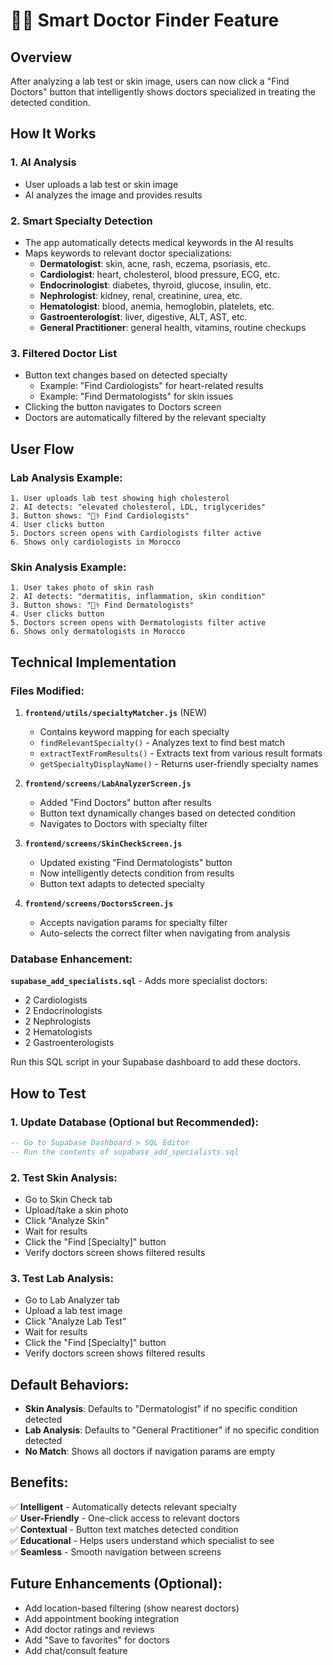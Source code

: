 # 👨‍⚕️ Smart Doctor Finder Feature

## Overview
After analyzing a lab test or skin image, users can now click a "Find Doctors" button that intelligently shows doctors specialized in treating the detected condition.

## How It Works

### 1. AI Analysis
- User uploads a lab test or skin image
- AI analyzes the image and provides results

### 2. Smart Specialty Detection
- The app automatically detects medical keywords in the AI results
- Maps keywords to relevant doctor specializations:
  - **Dermatologist**: skin, acne, rash, eczema, psoriasis, etc.
  - **Cardiologist**: heart, cholesterol, blood pressure, ECG, etc.
  - **Endocrinologist**: diabetes, thyroid, glucose, insulin, etc.
  - **Nephrologist**: kidney, renal, creatinine, urea, etc.
  - **Hematologist**: blood, anemia, hemoglobin, platelets, etc.
  - **Gastroenterologist**: liver, digestive, ALT, AST, etc.
  - **General Practitioner**: general health, vitamins, routine checkups

### 3. Filtered Doctor List
- Button text changes based on detected specialty
  - Example: "Find Cardiologists" for heart-related results
  - Example: "Find Dermatologists" for skin issues
- Clicking the button navigates to Doctors screen
- Doctors are automatically filtered by the relevant specialty

## User Flow

### Lab Analysis Example:
```
1. User uploads lab test showing high cholesterol
2. AI detects: "elevated cholesterol, LDL, triglycerides"
3. Button shows: "👨‍⚕️ Find Cardiologists"
4. User clicks button
5. Doctors screen opens with Cardiologists filter active
6. Shows only cardiologists in Morocco
```

### Skin Analysis Example:
```
1. User takes photo of skin rash
2. AI detects: "dermatitis, inflammation, skin condition"
3. Button shows: "👨‍⚕️ Find Dermatologists"
4. User clicks button
5. Doctors screen opens with Dermatologists filter active
6. Shows only dermatologists in Morocco
```

## Technical Implementation

### Files Modified:

1. **`frontend/utils/specialtyMatcher.js`** (NEW)
   - Contains keyword mapping for each specialty
   - `findRelevantSpecialty()` - Analyzes text to find best match
   - `extractTextFromResults()` - Extracts text from various result formats
   - `getSpecialtyDisplayName()` - Returns user-friendly specialty names

2. **`frontend/screens/LabAnalyzerScreen.js`**
   - Added "Find Doctors" button after results
   - Button text dynamically changes based on detected condition
   - Navigates to Doctors with specialty filter

3. **`frontend/screens/SkinCheckScreen.js`**
   - Updated existing "Find Dermatologists" button
   - Now intelligently detects condition from results
   - Button text adapts to detected specialty

4. **`frontend/screens/DoctorsScreen.js`**
   - Accepts navigation params for specialty filter
   - Auto-selects the correct filter when navigating from analysis

### Database Enhancement:

**`supabase_add_specialists.sql`** - Adds more specialist doctors:
- 2 Cardiologists
- 2 Endocrinologists
- 2 Nephrologists
- 2 Hematologists
- 2 Gastroenterologists

Run this SQL script in your Supabase dashboard to add these doctors.

## How to Test

### 1. Update Database (Optional but Recommended):
```sql
-- Go to Supabase Dashboard > SQL Editor
-- Run the contents of supabase_add_specialists.sql
```

### 2. Test Skin Analysis:
- Go to Skin Check tab
- Upload/take a skin photo
- Click "Analyze Skin"
- Wait for results
- Click the "Find [Specialty]" button
- Verify doctors screen shows filtered results

### 3. Test Lab Analysis:
- Go to Lab Analyzer tab
- Upload a lab test image
- Click "Analyze Lab Test"
- Wait for results
- Click the "Find [Specialty]" button
- Verify doctors screen shows filtered results

## Default Behaviors:

- **Skin Analysis**: Defaults to "Dermatologist" if no specific condition detected
- **Lab Analysis**: Defaults to "General Practitioner" if no specific condition detected
- **No Match**: Shows all doctors if navigation params are empty

## Benefits:

✅ **Intelligent** - Automatically detects relevant specialty  
✅ **User-Friendly** - One-click access to relevant doctors  
✅ **Contextual** - Button text matches detected condition  
✅ **Educational** - Helps users understand which specialist to see  
✅ **Seamless** - Smooth navigation between screens  

## Future Enhancements (Optional):

- Add location-based filtering (show nearest doctors)
- Add appointment booking integration
- Add doctor ratings and reviews
- Add "Save to favorites" for doctors
- Add chat/consult feature

